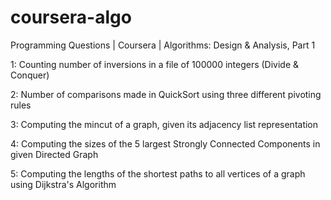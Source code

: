 # coursera-algo
Programming Questions | Coursera | Algorithms: Design &amp; Analysis, Part 1

1: Counting number of inversions in a file of 100000 integers (Divide & Conquer)

2: Number of comparisons made in QuickSort using three different pivoting rules

3: Computing the mincut of a graph, given its adjacency list representation

4: Computing the sizes of the 5 largest Strongly Connected Components in given Directed Graph

5: Computing the lengths of the shortest paths to all vertices of a graph using Dijkstra's Algorithm 
